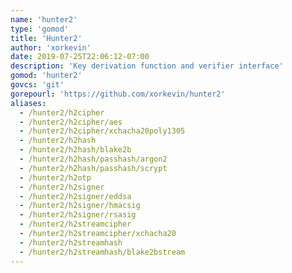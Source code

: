 ```yaml
---
name: 'hunter2'
type: 'gomod'
title: 'Hunter2'
author: 'xorkevin'
date: 2019-07-25T22:06:12-07:00
description: 'Key derivation function and verifier interface'
gomod: 'hunter2'
govcs: 'git'
gorepourl: 'https://github.com/xorkevin/hunter2'
aliases:
  - /hunter2/h2cipher
  - /hunter2/h2cipher/aes
  - /hunter2/h2cipher/xchacha20poly1305
  - /hunter2/h2hash
  - /hunter2/h2hash/blake2b
  - /hunter2/h2hash/passhash/argon2
  - /hunter2/h2hash/passhash/scrypt
  - /hunter2/h2otp
  - /hunter2/h2signer
  - /hunter2/h2signer/eddsa
  - /hunter2/h2signer/hmacsig
  - /hunter2/h2signer/rsasig
  - /hunter2/h2streamcipher
  - /hunter2/h2streamcipher/xchacha20
  - /hunter2/h2streamhash
  - /hunter2/h2streamhash/blake2bstream
---
```

